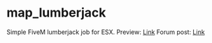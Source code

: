 # map_lumberjack

Simple FiveM lumberjack job for ESX.
Preview: [Link](https://streamable.com/mno6wh)
Forum post: [Link](https://forum.cfx.re/t/esx-lumberjack-job/5107627)
